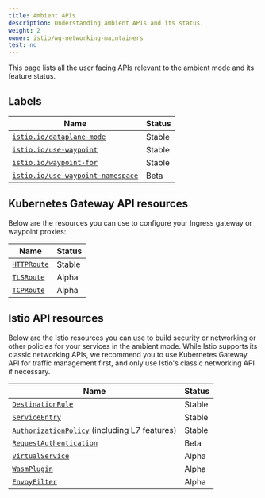 ```yaml
---
title: Ambient APIs
description: Understanding ambient APIs and its status.
weight: 2
owner: istio/wg-networking-maintainers
test: no
---
```


This page lists all the user facing APIs relevant to the ambient mode and its feature status.

## Labels

| Name | Status |
| ------------------------------- | -------------------------- |
| [`istio.io/dataplane-mode`](/docs/reference/config/labels/) | Stable |
| [`istio.io/use-waypoint`](/docs/reference/config/labels/) | Stable |
| [`istio.io/waypoint-for`](/docs/reference/config/labels/) | Stable |
| [`istio.io/use-waypoint-namespace`](/docs/reference/config/labels/) | Beta |

## Kubernetes Gateway API resources

Below are the resources you can use to configure your Ingress gateway or waypoint proxies:

|  Name  | Status |
| --- | --- |
| [`HTTPRoute`](https://gateway-api.sigs.k8s.io/guides/http-routing/) | Stable |
| [`TLSRoute`](https://gateway-api.sigs.k8s.io/guides/tls) | Alpha |
| [`TCPRoute`](https://gateway-api.sigs.k8s.io/guides/tcp/) | Alpha |

## Istio API resources

Below are the Istio resources you can use to build security or networking or other policies for your services in the ambient mode.
While Istio supports its classic networking APIs, we recommend you to use Kubernetes Gateway API for traffic management first, and only use Istio's classic networking API if necessary.

|  Name  | Status |
| --- | --- |
| [`DestinationRule`](/docs/reference/config/networking/destination-rule/) | Stable |
| [`ServiceEntry`](/docs/reference/config/networking/service-entry/) | Stable |
| [`AuthorizationPolicy`](/docs/reference/config/security/authorization-policy/) (including L7 features) | Stable |
| [`RequestAuthentication`](/docs/reference/config/security/request_authentication/) | Beta |
| [`VirtualService`](/docs/reference/config/networking/virtual-service/) | Alpha |
| [`WasmPlugin`](/docs/reference/config/proxy_extensions/wasm-plugin/) | Alpha |
| [`EnvoyFilter`](/docs/reference/config/networking/envoy-filter/) | Alpha |
